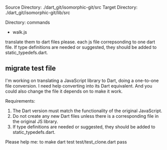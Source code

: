 Source Directory: ./dart_git/isomorphic-git/src
Target Directory: ./dart_git/isomorphic-git/lib/src 

Directory: commands
  - walk.js

translate  them to dart files please. each js file correpsonding to one dart file. If type definitions are needed or suggested, they should be added to static_typedefs.dart.



## migrate test file
I'm working on translating a JavaScript library to Dart, doing a one-to-one file conversion. I need help converting  into its Dart equivalent. And you could also change the file it depends on to make it work.

Requirements:
1. The Dart version must match the functionality of the original JavaScript.
2. Do not create any new Dart files unless there is a corresponding file in the original JS library.
3. If type definitions are needed or suggested, they should be added to static_typedefs.dart.

Please help me: to make dart test test/test_clone.dart pass